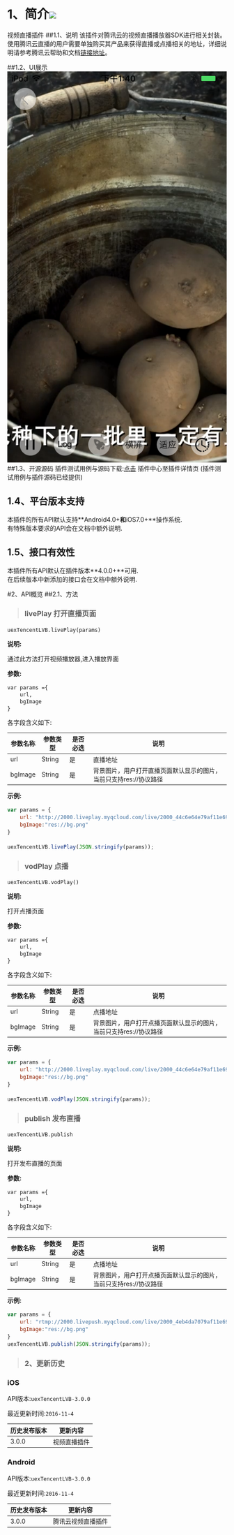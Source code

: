  # 1、简介[![](http://appcan-download.oss-cn-beijing.aliyuncs.com/%E5%85%AC%E6%B5%8B%2Fgf.png)]()
 视频直播插件
##1.1、说明
 该插件对腾讯云的视频直播播放器SDK进行相关封装。使用腾讯云直播的用户需要单独购买其产品来获得直播或点播相关的地址，详细说明请参考腾讯云帮助和文档[链接地址](https://www.qcloud.com/document/product/267/2819)。

##1.2、UI展示
![preview](preview/preview-ios.png)
##1.3、开源源码
插件测试用例与源码下载:[点击]() 插件中心至插件详情页 (插件测试用例与插件源码已经提供)

## 1.4、平台版本支持
本插件的所有API默认支持**Android4.0+**和**iOS7.0+**操作系统.  
有特殊版本要求的API会在文档中额外说明.

## 1.5、接口有效性
本插件所有API默认在插件版本**4.0.0+**可用.  
在后续版本中新添加的接口会在文档中额外说明.

#2、API概览
 ##2.1、方法

> ### livePlay 打开直播页面

`uexTencentLVB.livePlay(params)`

**说明:**

通过此方法打开视频播放器,进入播放界面

**参数:**

```
var params ={
    url,
    bgImage
}
```

各字段含义如下:

| 参数名称    | 参数类型   | 是否必选 | 说明                                   |
| ------- | ------ | ---- | ------------------------------------ |
| url     | String | 是    | 直播地址                                 |
| bgImage | String | 是    | 背景图片，用户打开直播页面默认显示的图片，当前只支持res://协议路径 |


**示例:**

```javascript
var params = {
	url: "http://2000.liveplay.myqcloud.com/live/2000_44c6e64e79af11e69776e435c87f075e.flv",
    bgImage:"res://bg.png"
}

uexTencentLVB.livePlay(JSON.stringify(params));
```

> ### vodPlay 点播

`uexTencentLVB.vodPlay()`

**说明:**

打开点播页面

**参数:**

```
var params ={
    url,
    bgImage
}
```

各字段含义如下:

| 参数名称    | 参数类型   | 是否必选 | 说明                                   |
| ------- | ------ | ---- | ------------------------------------ |
| url     | String | 是    | 点播地址                                 |
| bgImage | String | 是    | 背景图片，用户打开点播页面默认显示的图片，当前只支持res://协议路径 |


**示例:**

```javascript
var params = {
	url: "http://2000.liveplay.myqcloud.com/live/2000_44c6e64e79af11e69776e435c87f075e.flv",
    bgImage:"res://bg.png"
}

uexTencentLVB.vodPlay(JSON.stringify(params));
```
> ### publish 发布直播

`uexTencentLVB.publish`

**说明:**

打开发布直播的页面

**参数:**

```
var params ={
    url,
    bgImage
}
```

各字段含义如下:

| 参数名称    | 参数类型   | 是否必选 | 说明                                   |
| ------- | ------ | ---- | ------------------------------------ |
| url     | String | 是    | 点播地址                                 |
| bgImage | String | 是    | 背景图片，用户打开点播页面默认显示的图片，当前只支持res://协议路径 |

**示例:**

```javascript
var params = {
	url: "rtmp://2000.livepush.myqcloud.com/live/2000_4eb4da7079af11e69776e435c87f075e?bizid=2000",
    bgImage:"res://bg.png"
}
uexTencentLVB.publish(JSON.stringify(params));
```

> ### 2、更新历史

### iOS

API版本:`uexTencentLVB-3.0.0`

最近更新时间:`2016-11-4`

| 历史发布版本 | 更新内容   |
| ------ | ------ |
| 3.0.0  | 视频直播插件 |

### Android

API版本:`uexTencentLVB-3.0.0`

最近更新时间:`2016-11-4`

| 历史发布版本 | 更新内容      |
| ------ | --------- |
| 3.0.0  | 腾讯云视频直播插件 |


